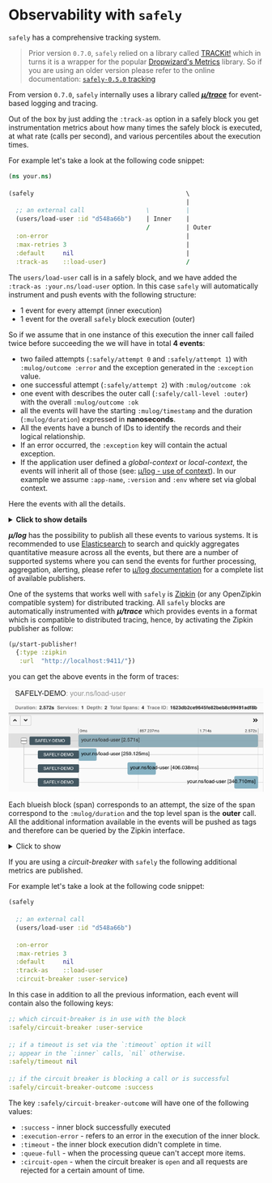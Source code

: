 # Observability with `safely`

`safely` has a comprehensive tracking system.

> Prior version `0.7.0`, `safely` relied on a library called
> [TRACKit!](https://github.com/samsara/trackit) which in turns it is a
> wrapper for the popular [Dropwizard's
> Metrics](https://github.com/dropwizard/metrics) library.  So if you
> are using an older version please refer to the online documentation:
> [`safely-0.5.0` tracking](https://cljdoc.org/d/com.brunobonacci/safely/0.5.0/doc/safely-tracking-)


From version `0.7.0`, `safely` internally uses a library called
[***μ/trace***](https://github.com/BrunoBonacci/mulog) for event-based
logging and tracing.

Out of the box by just adding the `:track-as` option in a safely block
you get instrumentation metrics about how many times the safely block
is executed, at what rate (calls per second), and various percentiles
about the execution times.

For example let's take a look at the following code snippet:

``` clojure
(ns your.ns)

(safely                                          \
                                                 |
  ;; an external call                 \          |
  (users/load-user :id "d548a66b")    | Inner    |
                                      /          | Outer
  :on-error                                      |
  :max-retries 3                                 |
  :default     nil                               |
  :track-as    ::load-user)                      /
```

The `users/load-user` call is in a safely block, and we have added the
`:track-as :your.ns/load-user` option. In this case `safely` will
automatically instrument and push events with the following structure:

  * 1 event for every attempt (inner execution)
  * 1 event for the overall `safely` block execution (outer)

So if we assume that in one instance of this execution the inner call
failed twice before succeeding the we will have in total **4 events**:

  * two failed attempts (`:safely/attempt 0` and `:safely/attempt 1`)
    with `:mulog/outcome :error` and the exception generated in the
    `:exception` value.
  * one successful attempt (`:safely/attempt 2`) with `:mulog/outcome :ok`
  * one event with describes the outer call (`:safely/call-level :outer`)
    with the overall `:mulog/outcome :ok`
  * all the events will have the starting `:mulog/timestamp` and the duration
  (`:mulog/duration`) expressed in **nanoseconds**.
  * All the events have a bunch of IDs to identify the records and
    their logical relationship.
  * If an error occurred, the `:exception` key will contain the actual exception.
  * If the application user defined a *global-context* or
    *local-context*, the events will inherit all of those (see:
    [μ/log - use of context](https://github.com/BrunoBonacci/mulog#use-of-context)).
    In our example we assume `:app-name`, `:version` and `:env` where
    set via global context.

Here the events with all the details.

<details>
  <summary><strong>Click to show details</strong></summary>

``` clojure
{:mulog/event-name :your.ns/load-user,
 :mulog/timestamp 1595529674636,
 :mulog/trace-id #mulog/flake "4XEQAD_Z_W2zwXpyCPOMnVtsDBXvzzt5",
 :mulog/root-trace #mulog/flake "4XEQAD_ZMyVfusmOHGfUXwny4aKKuSSV",
 :mulog/parent-trace #mulog/flake "4XEQAD_ZMyVfusmOHGfUXwny4aKKuSSV",
 :mulog/duration 259125129,
 :mulog/namespace "your.ns",
 :mulog/outcome :error,
 :app-name "safely-demo",
 :env "local",
 :exception #error {
   :cause "Connection timeout!"
   :data {:cause :timeout}
   :via
   [{:type clojure.lang.ExceptionInfo
     :message "Connection timeout!"
     :data {:cause :timeout}
     :at [clojure.core$ex_info invokeStatic "core.clj" 4617]}]
   :trace
   [[..full stack trace..]
    [...] ;; stack omitted for brevity
    [clojure.lang.AFn run "AFn.java" 22]
    [java.lang.Thread run "Thread.java" 832]]},
 :version "1.2.3",
 :safely/attempt 0,
 :safely/call-level :inner,
 :safely/call-site "your.ns[l:2264, c:5]",
 :safely/call-type :direct,
 :safely/max-retries 3}

{:mulog/event-name :your.ns/load-user,
 :mulog/timestamp 1595529675338,
 :mulog/trace-id #mulog/flake "4XEQAGBpt66OLi5Ut97GRRJvLzjdgBrI",
 :mulog/root-trace #mulog/flake "4XEQAD_ZMyVfusmOHGfUXwny4aKKuSSV",
 :mulog/parent-trace #mulog/flake "4XEQAD_ZMyVfusmOHGfUXwny4aKKuSSV",
 :mulog/duration 406038359,
 :mulog/namespace "your.ns",
 :mulog/outcome :error,
 :app-name "safely-demo",
 :env "local",
 :exception #error {
   :cause "Connection timeout!"
   :data {:cause :timeout}
   :via
   [{:type clojure.lang.ExceptionInfo
     :message "Connection timeout!"
     :data {:cause :timeout}
     :at [clojure.core$ex_info invokeStatic "core.clj" 4617]}]
   :trace
   [[..full stack trace..]
    [...] ;; stack omitted for brevity
    [clojure.lang.AFn run "AFn.java" 22]
    [java.lang.Thread run "Thread.java" 832]]},
 :version "1.2.3",
 :safely/attempt 1,
 :safely/call-level :inner,
 :safely/call-site "your.ns[l:2264, c:5]",
 :safely/call-type :direct,
 :safely/max-retries 3}

{:mulog/event-name :your.ns/load-user,
 :mulog/timestamp 1595529676867,
 :mulog/trace-id #mulog/flake "4XEQALtOcmYzqPzVyYXnG84N4ykloTky",
 :mulog/root-trace #mulog/flake "4XEQAD_ZMyVfusmOHGfUXwny4aKKuSSV",
 :mulog/parent-trace #mulog/flake "4XEQAD_ZMyVfusmOHGfUXwny4aKKuSSV",
 :mulog/duration 340710808,
 :mulog/namespace "your.ns",
 :mulog/outcome :ok,
 :app-name "safely-demo",
 :env "local",
 :version "1.2.3",
 :safely/attempt 2,
 :safely/call-level :inner,
 :safely/call-site "your.ns[l:2264, c:5]",
 :safely/call-type :direct,
 :safely/max-retries 3}

{:mulog/event-name :your.ns/load-user,
 :mulog/timestamp 1595529674636,
 :mulog/trace-id #mulog/flake "4XEQAD_ZMyVfusmOHGfUXwny4aKKuSSV",
 :mulog/root-trace #mulog/flake "4XEQAD_ZMyVfusmOHGfUXwny4aKKuSSV",
 :mulog/duration 2571433163,
 :mulog/namespace "your.ns",
 :mulog/outcome :ok,
 :app-name "safely-demo",
 :env "local",
 :version "1.2.3",
 :safely/call-level :outer,
 :safely/call-site "your.ns[l:2264, c:5]",
 :safely/circuit-breaker nil}

```
</details>


***μ/log*** has the possibility to publish all these events to various
systems. It is recommended to use
[Elasticsearch](https://www.elastic.co/elasticsearch/) to search and
quickly aggregates quantitative measure across all the events, but
there are a number of supported systems where you can send the events
for further processing, aggregation, alerting, please refer to
[μ/log documentation](https://github.com/BrunoBonacci/mulog) for a
complete list of available publishers.

One of the systems that works well with `safely` is
[Zipkin](https://zipkin.io/) (or any OpenZipkin compatible system) for
distributed tracking.  All `safely` blocks are automatically
instrumented with ***μ/trace*** which provides events in a format
which is compatible to distributed tracing, hence, by activating the
Zipkin publisher as follow:

``` clojure
(μ/start-publisher!
  {:type :zipkin
   :url  "http://localhost:9411/"})
```

you can get the above events in the form of traces:

![mulog tracing](./images/mulog-tracing.png)


Each blueish block (span) corresponds to an attempt, the size of the
span correspond to the `:mulog/duration` and the top level span is the
**outer** call. All the additional information available in the events will be pushed as tags
and therefore can be queried by the Zipkin interface.

<details>
  <summary>Click to show</summary>

![mulog-zipkin-details](./images/mulog-zipkin-details.png)

</details>



If you are using a *circuit-breaker* with `safely` the following
additional metrics are published.

For example let's take a look at the following code snippet:

``` clojure
(safely

  ;; an external call
  (users/load-user :id "d548a66b")

  :on-error
  :max-retries 3
  :default     nil
  :track-as    ::load-user
  :circuit-breaker :user-service)
```

In this case in addition to all the previous information,
each event will contain also the following keys:

``` clojure
;; which circuit-breaker is in use with the block
:safely/circuit-breaker :user-service

;; if a timeout is set via the `:timeout` option it will
;; appear in the `:inner` calls, `nil` otherwise.
:safely/timeout nil

;; if the circuit breaker is blocking a call or is successful
:safely/circuit-breaker-outcome :success
```

The key `:safely/circuit-breaker-outcome` will have one of the following values:

  * `:success` - inner block successfully executed
  * `:execution-error` - refers to an error in the execution of the inner block.
  * `:timeout` - the inner block execution didn't complete in time.
  * `:queue-full` - when the processing queue can't accept more items.
  * `:circuit-open` - when the circuit breaker is `open` and all
    requests are rejected for a certain amount of time.
